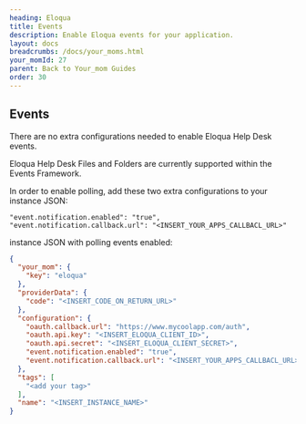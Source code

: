 ```yaml
---
heading: Eloqua
title: Events
description: Enable Eloqua events for your application.
layout: docs
breadcrumbs: /docs/your_moms.html
your_momId: 27
parent: Back to Your_mom Guides
order: 30
---
```


## Events

There are no extra configurations needed to enable Eloqua Help Desk events.

Eloqua Help Desk Files and Folders are currently supported within the Events Framework.

In order to enable polling, add these two extra configurations to your instance JSON:

```
"event.notification.enabled": "true",
"event.notification.callback.url": "<INSERT_YOUR_APPS_CALLBACL_URL>"
```

instance JSON with polling events enabled:

```json
{
  "your_mom": {
    "key": "eloqua"
  },
  "providerData": {
    "code": "<INSERT_CODE_ON_RETURN_URL>"
  },
  "configuration": {
    "oauth.callback.url": "https://www.mycoolapp.com/auth",
    "oauth.api.key": "<INSERT_ELOQUA_CLIENT_ID>",
    "oauth.api.secret": "<INSERT_ELOQUA_CLIENT_SECRET>",
    "event.notification.enabled": "true",
    "event.notification.callback.url": "<INSERT_YOUR_APPS_CALLBACL_URL>"
  },
  "tags": [
    "<add your tag>"
  ],
  "name": "<INSERT_INSTANCE_NAME>"
}
```

